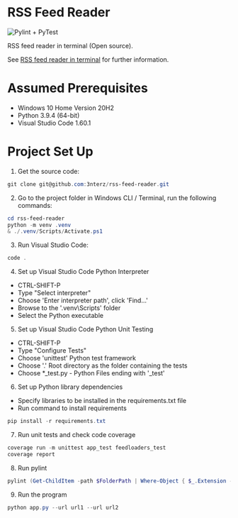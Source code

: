 # RSS Feed Reader

![Pylint + PyTest](https://github.com/3nter/rss-feed-reader/actions/workflows/pylint.yml/badge.svg)

RSS feed reader in terminal (Open source).

See [RSS feed reader in terminal](https://www.codementor.io/projects/tool/rss-feed-reader-in-terminal-atx32jp82q) for further information.

# Assumed Prerequisites

- Windows 10 Home Version 20H2
- Python 3.9.4 (64-bit)
- Visual Studio Code 1.60.1

# Project Set Up

1. Get the source code:

```powershell
git clone git@github.com:3nterz/rss-feed-reader.git
```

2. Go to the project folder in Windows CLI / Terminal, run the following commands:

```powershell
cd rss-feed-reader
python -m venv .venv
& ./.venv/Scripts/Activate.ps1
```

3. Run Visual Studio Code:

```powershell
code .
```

4. Set up Visual Studio Code Python Interpreter
- CTRL-SHIFT-P
- Type "Select interpreter" 
- Choose 'Enter interpreter path', click 'Find...'
- Browse to the '.venv\Scripts' folder
- Select the Python executable

5. Set up Visual Studio Code Python Unit Testing
- CTRL-SHIFT-P
- Type "Configure Tests"
- Choose 'unittest' Python test framework
- Choose '.' Root directory as the folder containing the tests
- Choose *_test.py - Python Files ending with '_test'

6. Set up Python library dependencies
- Specify libraries to be installed in the requirements.txt file
- Run command to install requirements 

```powershell
pip install -r requirements.txt
```

7. Run unit tests and check code coverage

```powershell
coverage run -m unittest app_test feedloaders_test
coverage report
```

8. Run pylint

```powershell
pylint (Get-ChildItem -path $FolderPath | Where-Object { $_.Extension -eq ".py"} | Foreach{ $_.Name })
```

9. Run the program

```powershell
python app.py --url url1 --url url2
```
